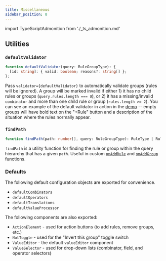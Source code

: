 ```yaml
---
title: Miscellaneous
sidebar_position: 8
---
```


import TypeScriptAdmonition from './_ts_admonition.md'

<TypeScriptAdmonition />

## Utilities

### `defaultValidator`

```ts
function defaultValidator(query: RuleGroupType): {
  [id: string]: { valid: boolean; reasons?: string[] };
};
```

Pass `validator={defaultValidator}` to automatically validate groups (rules will be ignored). A group will be marked invalid if either 1) it has no child rules or groups (`query.rules.length === 0`), or 2) it has a missing/invalid `combinator` and more than one child rule or group (`rules.length >= 2`). You can see an example of the default validator in action in the [demo](https://react-querybuilder.github.io/react-querybuilder/) -- empty groups will have bold text on the "+Rule" button and a description of the situation where the rules normally appear.

### `findPath`

```ts
function findPath(path: number[], query: RuleGroupType): RuleType | RuleGroupType;
```

`findPath` is a utility function for finding the rule or group within the query hierarchy that has a given `path`. Useful in custom [`onAddRule`](#onAddRule) and [`onAddGroup`](#onAddGroup) functions.

### Defaults

The following default configuration objects are exported for convenience.

- `defaultCombinators`
- `defaultOperators`
- `defaultTranslations`
- `defaultValueProcessor`

The following components are also exported:

- `ActionElement` - used for action buttons (to add rules, remove groups, etc.)
- `NotToggle` - used for the "Invert this group" toggle switch
- `ValueEditor` - the default `valueEditor` component
- `ValueSelector` - used for drop-down lists (combinator, field, and operator selectors)
